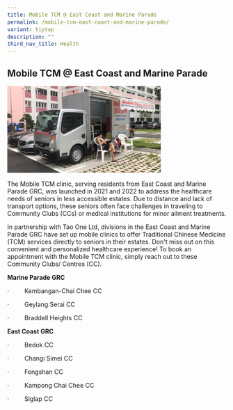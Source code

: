 ```yaml
---
title: Mobile TCM @ East Coast and Marine Parade
permalink: /mobile-tcm-east-coast-and-marine-parade/
variant: tiptap
description: ""
third_nav_title: Health
---
```

<h2>Mobile TCM @ East Coast and Marine Parade</h2>
<p></p>
<div class="isomer-image-wrapper">
<img style="width: 70%;" height="auto" width="100%" alt="mobile tcm" src="/images/What We Do/Health/TCM.jpg">
</div>
<p>The Mobile TCM clinic, serving residents from East Coast and Marine Parade
GRC, was launched in 2021 and 2022 to address the healthcare needs of seniors
in less accessible estates. Due to distance and lack of transport options,
these seniors often face challenges in traveling to Community Clubs (CCs)
or medical institutions for minor ailment treatments.</p>
<p>In partnership with Tao One Ltd, divisions in the East Coast and Marine
Parade GRC have set up mobile clinics to offer Traditional Chinese Medicine
(TCM) services directly to seniors in their estates. Don't miss out on
this convenient and personalized healthcare experience! To book an appointment
with the Mobile TCM clinic, simply reach out to these Community Clubs/
Centres (CC).</p>
<p><strong>Marine Parade GRC</strong>
</p>
<p>·&nbsp;&nbsp;&nbsp;&nbsp;&nbsp;&nbsp;&nbsp;&nbsp; Kembangan-Chai Chee
CC</p>
<p>·&nbsp;&nbsp;&nbsp;&nbsp;&nbsp;&nbsp;&nbsp;&nbsp; Geylang Serai CC</p>
<p>·&nbsp;&nbsp;&nbsp;&nbsp;&nbsp;&nbsp;&nbsp;&nbsp; Braddell Heights CC</p>
<p><strong>East Coast GRC</strong>
</p>
<p>·&nbsp;&nbsp;&nbsp;&nbsp;&nbsp;&nbsp;&nbsp;&nbsp; Bedok CC</p>
<p>·&nbsp;&nbsp;&nbsp;&nbsp;&nbsp;&nbsp;&nbsp;&nbsp; Changi Simei CC</p>
<p>·&nbsp;&nbsp;&nbsp;&nbsp;&nbsp;&nbsp;&nbsp;&nbsp; Fengshan CC</p>
<p>·&nbsp;&nbsp;&nbsp;&nbsp;&nbsp;&nbsp;&nbsp;&nbsp; Kampong Chai Chee CC</p>
<p>·&nbsp;&nbsp;&nbsp;&nbsp;&nbsp;&nbsp;&nbsp;&nbsp; Siglap CC</p>